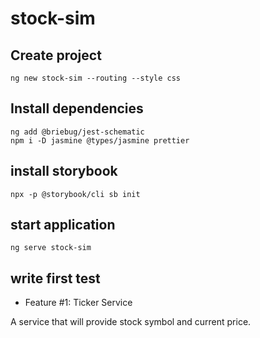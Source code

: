 # stock-sim 

## Create project

```shell script
ng new stock-sim --routing --style css

```

## Install dependencies

```shell script
ng add @briebug/jest-schematic
npm i -D jasmine @types/jasmine prettier

```
## install storybook

```shell script
npx -p @storybook/cli sb init
```

## start application

```shell script
ng serve stock-sim
```

## write first test

- Feature #1: Ticker Service

A service that will provide stock symbol and current price. 


